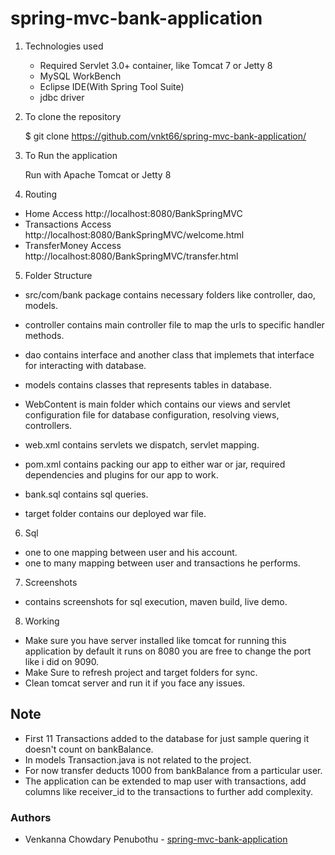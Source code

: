 # spring-mvc-bank-application
1. Technologies used

    - Required Servlet 3.0+ container, like Tomcat 7 or Jetty 8
    - MySQL WorkBench
    - Eclipse IDE(With Spring Tool Suite)
    - jdbc driver

2. To clone the repository

   $ git clone https://github.com/vnkt66/spring-mvc-bank-application/

3. To Run the application

   Run with Apache Tomcat or Jetty 8
   
4. Routing

- Home
Access http://localhost:8080/BankSpringMVC
- Transactions
Access http://localhost:8080/BankSpringMVC/welcome.html
- TransferMoney
Access http://localhost:8080/BankSpringMVC/transfer.html

5. Folder Structure

- src/com/bank package contains necessary folders like controller, dao, models.
- controller contains main controller file to map the urls to specific handler methods.
- dao contains interface and another class that implemets that interface for interacting with database.
- models contains classes that represents tables in database.

- WebContent is main folder which contains our views and servlet configuration file for database configuration, resolving views, controllers.
- web.xml contains servlets we dispatch, servlet mapping.

- pom.xml contains packing our app to either war or jar, required dependencies and plugins for our app to work.

- bank.sql contains sql queries.

- target folder contains our deployed war file.

6. Sql 

- one to one mapping between user and his account.
- one to many mapping between user and transactions he performs.

7. Screenshots

- contains screenshots for sql execution, maven build, live demo.

8. Working

- Make sure you have server installed like tomcat for running this application by default it runs on 8080 you are free to change the port like i did on 9090.
- Make Sure to refresh project and target folders for sync.
- Clean tomcat server and run it if you face any issues.

## Note

- First 11 Transactions added to the database for just sample quering it doesn't count on bankBalance.
- In models Transaction.java is not related to the project.
- For now transfer deducts 1000 from bankBalance from a particular user.
- The application can be extended to map user with transactions, add columns like receiver_id to the transactions to further add complexity.

### Authors

- Venkanna Chowdary Penubothu - [spring-mvc-bank-application](https://github.com/vnkt66/spring-mvc-bank-application/)
